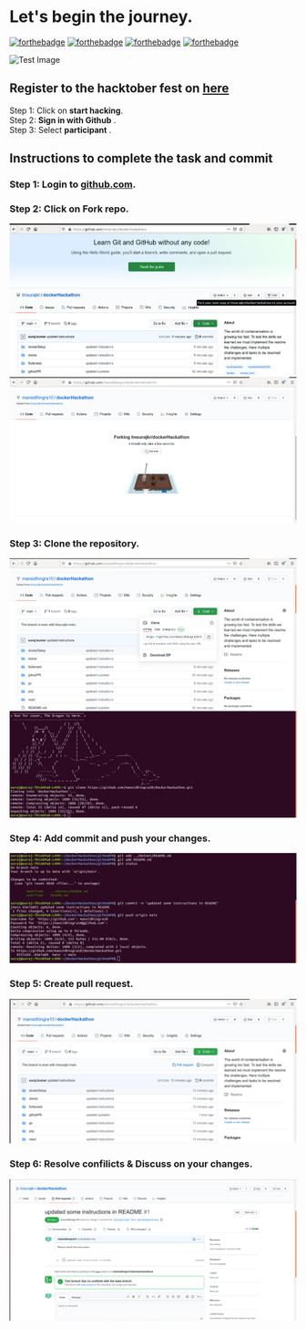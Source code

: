 # Let's begin the journey.
[![forthebadge](https://forthebadge.com/images/badges/0-percent-optimized.svg)](https://forthebadge.com)
[![forthebadge](https://forthebadge.com/images/badges/powered-by-coffee.svg)](https://forthebadge.com)
[![forthebadge](https://forthebadge.com/images/badges/powered-by-responsibility.svg)](https://forthebadge.com)
[![forthebadge](https://forthebadge.com/images/badges/built-by-developers.svg)](https://forthebadge.com)

![Test Image](https://hacktoberfest.digitalocean.com/assets/HF-full-logo-b05d5eb32b3f3ecc9b2240526104cf4da3187b8b61963dd9042fdc2536e4a76c.svg)

## Register to the hacktober fest on [here](https://hacktoberfest.digitalocean.com/)
Step 1: Click on **start hacking**.<br />
Step 2: **Sign in with Github** .<br />
Step 3: Select **participant** .<br />

## Instructions to complete the task and commit 

### Step 1: Login to [github.com](https://github.com).
### Step 2: Click on Fork repo.
![clickOnFork](github/clickOnFork.png)<br />
![fork](github/fork.png)<br />
### Step 3: Clone the repository. 
![clone](github/clone.png)<br />
![getClone](github/getClone.png)<br />
### Step 4: Add commit and push your changes.
![commitNew](github/commitNew.png)
### Step 5: Create pull request.
![clickOnPull](github/clickOnPull.png)
### Step 6: Resolve confilicts & Discuss on your changes.
![conversation](github/conversation.png)  